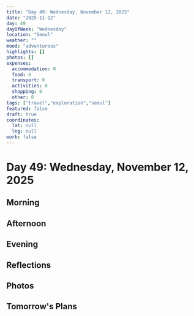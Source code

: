 ```yaml
---
title: "Day 49: Wednesday, November 12, 2025"
date: "2025-11-12"
day: 49
dayOfWeek: "Wednesday"
location: "Seoul"
weather: ""
mood: "adventurous"
highlights: []
photos: []
expenses:
  accommodation: 0
  food: 0
  transport: 0
  activities: 0
  shopping: 0
  other: 0
tags: ["travel","exploration","seoul"]
featured: false
draft: true
coordinates:
  lat: null
  lng: null
work: false
---
```

# Day 49: Wednesday, November 12, 2025

## Morning

## Afternoon

## Evening

## Reflections

## Photos

## Tomorrow's Plans
